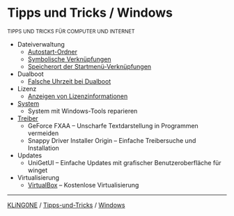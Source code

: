 # Tipps und Tricks / Windows
<small>TIPPS UND TRICKS FÜR COMPUTER UND INTERNET</small>

* Dateiverwaltung
  * [Autostart-Ordner](Dateiverwaltung/Autostart-Ordner.md)
  * [Symbolische Verknüpfungen](Dateiverwaltung/Symbolische-Verknüpfungen.md)
  * [Speicherort der Startmenü-Verknüpfungen](Dateiverwaltung/Startmenü-Verknüpfungen)
* Dualboot
  * [Falsche Uhrzeit bei Dualboot](Falsche-Uhrzeit-bei-Dualboot.md)
* Lizenz
  * [Anzeigen von Lizenzinformationen](Anzeigen-von-Lizenzinformationen.md)
* [System](System/README.md)
  * System mit Windows-Tools reparieren
* [Treiber](Treiber/README.md)
  * GeForce FXAA – Unscharfe Textdarstellung in Programmen vermeiden
  * Snappy Driver Installer Origin – Einfache Treibersuche und Installation
* Updates
  * UniGetUI – Einfache Updates mit grafischer Benutzeroberfläche für winget
* Virtualisierung
  * [VirtualBox](VirtualBox.md) – Kostenlose Virtualisierung

---

[KLiNG0NE](https://github.com/KLiNG0NE/) / [Tipps-und-Tricks](https://github.com/KLiNG0NE/Tipps-und-Tricks) / [Windows](README.md)
